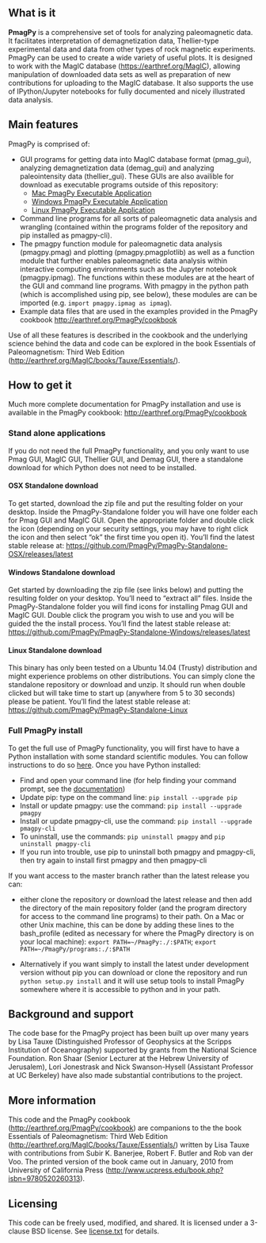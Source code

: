 ## What is it

**PmagPy** is a comprehensive set of tools for analyzing paleomagnetic data. It facilitates interpretation of demagnetization data, Thellier-type experimental data and data from other types of rock magnetic experiments. PmagPy can be used to create a wide variety of useful plots. It is designed to work with the MagIC database (https://earthref.org/MagIC), allowing manipulation of downloaded data sets as well as preparation of new contributions for uploading to the MagIC database. It also supports the use of IPython/Jupyter notebooks for fully documented and nicely illustrated data analysis.

## Main features

PmagPy is comprised of:
  - GUI programs for getting data into MagIC database format (pmag_gui), analyzing demagnetization data (demag_gui) and analyzing paleointensity data (thellier_gui). These GUIs are also availible for download as executable programs outside of this repository: 
    - [Mac PmagPy Executable Application](https://github.com/PmagPy/PmagPy-Standalone-OSX/releases/latest)
    - [Windows PmagPy Executable Application](https://github.com/PmagPy/PmagPy-Standalone-Windows/releases/latest)
    - [Linux PmagPy Executable Application](https://github.com/PmagPy/PmagPy-Standalone-Linux)
  - Command line programs for all sorts of paleomagnetic data analysis and wrangling (contained within the programs folder of the repository and pip installed as pmagpy-cli).
  - The pmagpy function module for paleomagnetic data analysis (pmagpy.pmag) and plotting (pmagpy.pmagplotlib) as well as a function module that further enables paleomagnetic data analysis within interactive computing environments such as the Jupyter notebook (pmagpy.ipmag). The functions within these modules are at the heart of the GUI and command line programs. With pmagpy in the python path (which is accomplished using pip, see below), these modules are can be imported (e.g. ```import pmagpy.ipmag as ipmag```).
  - Example data files that are used in the examples provided in the PmagPy cookbook http://earthref.org/PmagPy/cookbook
  
Use of all these features is described in the cookbook and the underlying science behind the data and code can be explored in the book Essentials of Paleomagnetism: Third Web Edition (http://earthref.org/MagIC/books/Tauxe/Essentials/).

## How to get it

Much more complete documentation for PmagPy installation and use is available in the PmagPy cookbook: http://earthref.org/PmagPy/cookbook

### Stand alone applications
If you do not need the full PmagPy functionality, and you only want to use Pmag GUI, MagIC GUI, Thellier GUI, and Demag GUI, there a standalone download for which Python does not need to be installed.

#### OSX Standalone download

To get started, download the zip file and put the resulting folder on your desktop. Inside the PmagPy-Standalone folder you will have one folder each for Pmag GUI and MagIC GUI. Open the appropriate folder and double click the icon (depending on your security settings, you may have to right click the icon and then select “ok” the first time you open it).
You’ll find the latest stable release at:
https://github.com/PmagPy/PmagPy-Standalone-OSX/releases/latest

####  Windows Standalone download

Get started by downloading the zip file (see links below) and putting the resulting folder on your desktop. You’ll need to “extract all” files. Inside the PmagPy-Standalone folder you will find icons for installing Pmag GUI and MagIC GUI. Double click the program you wish to use and you will be guided the the install process.
You’ll find the latest stable release at:
https://github.com/PmagPy/PmagPy-Standalone-Windows/releases/latest

####  Linux Standalone download

This binary has only been tested on a Ubuntu 14.04 (Trusty) distribution and might experience problems on other distributions. You can simply clone the standalone repository or download and unzip. It should run when double clicked but will take time to start up (anywhere from 5 to 30 seconds) please be patient.
You’ll find the latest stable release at:
https://github.com/PmagPy/PmagPy-Standalone-Linux

### Full PmagPy install

To get the full use of PmagPy functionality, you will first have to have a Python installation with some standard scientific modules. You can follow instructions to do so [here](https://earthref.org/PmagPy/cookbook/#x1-60001.2). Once you have Python installed:

- Find and open your command line (for help finding your command prompt, see the [documentation](http://earthref.org/PmagPy/#command_line))
- Update pip: type on the command line: ```pip install --upgrade pip```
- Install or update pmagpy: use the command: ```pip install --upgrade pmagpy```
- Install or update pmagpy-cli, use the command: ```pip install --upgrade pmagpy-cli```
- To uninstall, use the commands: ```pip uninstall pmagpy``` and ```pip uninstall pmagpy-cli```
- If you run into trouble, use pip to uninstall both pmagpy and pmagpy-cli, then try again to install first pmagpy and then pmagpy-cli

If you want access to the master branch rather than the latest release you can:
- either clone the repository or download the latest release and then add the directory of the main repository folder (and the program directory for access to the command line programs) to their path. On a Mac or other Unix machine, this can be done by adding these lines to the bash_profile (edited as necessary for where the PmagPy directory is on your local machine): ```export PATH=~/PmagPy:./:$PATH```; ```export PATH=~/PmagPy/programs:./:$PATH```

- Alternatively if you want simply to install the latest under development version without pip you can download or clone the repository and run ```python setup.py install``` and it will use setup tools to install PmagPy somewhere where it is accessible to python and in your path.

## Background and support

The code base for the PmagPy project has been built up over many years by Lisa Tauxe (Distinguished Professor of Geophysics at the Scripps Institution of Oceanography) supported by grants from the National Science Foundation. Ron Shaar (Senior Lecturer at the Hebrew University of Jerusalem), Lori Jonestrask and Nick Swanson-Hysell (Assistant Professor at UC Berkeley) have also made substantial contributions to the project.

## More information

This code and the PmagPy cookbook (http://earthref.org/PmagPy/cookbook) are companions to the the book Essentials of Paleomagnetism: Third Web Edition (http://earthref.org/MagIC/books/Tauxe/Essentials/) written by Lisa Tauxe with contributions from Subir K. Banerjee, Robert F. Butler and Rob van der Voo. The printed version of the book came out in January, 2010 from University of California Press (http://www.ucpress.edu/book.php?isbn=9780520260313).

## Licensing

This code can be freely used, modified, and shared. It is licensed under a 3-clause BSD license. See [license.txt](https://github.com/ltauxe/PmagPy/blob/master/license.txt) for details.  
